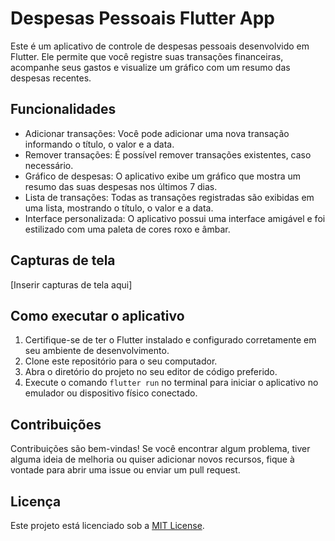 # Despesas Pessoais Flutter App

Este é um aplicativo de controle de despesas pessoais desenvolvido em Flutter. Ele permite que você registre suas transações financeiras, acompanhe seus gastos e visualize um gráfico com um resumo das despesas recentes.

## Funcionalidades

- Adicionar transações: Você pode adicionar uma nova transação informando o título, o valor e a data.
- Remover transações: É possível remover transações existentes, caso necessário.
- Gráfico de despesas: O aplicativo exibe um gráfico que mostra um resumo das suas despesas nos últimos 7 dias.
- Lista de transações: Todas as transações registradas são exibidas em uma lista, mostrando o título, o valor e a data.
- Interface personalizada: O aplicativo possui uma interface amigável e foi estilizado com uma paleta de cores roxo e âmbar.

## Capturas de tela

[Inserir capturas de tela aqui]

## Como executar o aplicativo

1. Certifique-se de ter o Flutter instalado e configurado corretamente em seu ambiente de desenvolvimento.
2. Clone este repositório para o seu computador.
3. Abra o diretório do projeto no seu editor de código preferido.
4. Execute o comando `flutter run` no terminal para iniciar o aplicativo no emulador ou dispositivo físico conectado.

## Contribuições

Contribuições são bem-vindas! Se você encontrar algum problema, tiver alguma ideia de melhoria ou quiser adicionar novos recursos, fique à vontade para abrir uma issue ou enviar um pull request.

## Licença

Este projeto está licenciado sob a [MIT License](https://opensource.org/licenses/MIT).
